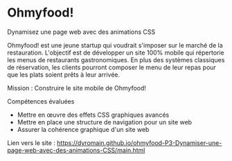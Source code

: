 # Ohmyfood!

Dynamisez une page web avec des animations CSS

Ohmyfood! est une jeune startup qui voudrait s'imposer sur le marché de la restauration. 
L'objectif est de développer un site 100% mobile qui répertorie les menus de restaurants gastronomiques. 
En plus des systèmes classiques de réservation, les clients pourront composer le menu de leur repas pour que les plats soient prêts à leur arrivée. 

Mission : Construire le site mobile de Ohmyfood!

Compétences évaluées
- Mettre en œuvre des effets CSS graphiques avancés
- Mettre en place une structure de navigation pour un site web
- Assurer la cohérence graphique d'un site web

Lien vers le site : https://dyromain.github.io/ohmyfood-P3-Dynamiser-une-page-web-avec-des-animations-CSS/main.html
